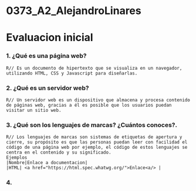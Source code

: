 # 0373_A2_AlejandroLinares

# Evaluacion inicial

### 1. ¿Qué es una página web?

    R// Es un documento de hipertexto que se visualiza en un navegador, utilizando HTML, CSS y Javascript para diseñarlas.

### 2. ¿Qué es un servidor web?

    R// Un servidor web es un dispositivo que almacena y procesa contenido de páginas web, gracias a él es posible que los usuarios puedan visitar un sitio web.

### 3. ¿Qué son los lenguajes de marcas? ¿Cuántos conoces?. 

    R// Los lenguajes de marcas son sistemas de etiquetas de apertura y cierre, su propósito es que las personas puedan leer con facilidad el código de una página web por ejemplo, el código de estos lenguajes se centra en el contenido y su significado.
    Ejemplos
    |Nombre|Enlace a documentacion|
    |HTML| <a href="https://html.spec.whatwg.org/">Enlace<a/> |

### 4. 




